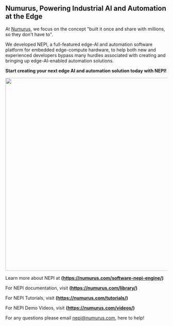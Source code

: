 ## Numurus, Powering Industrial AI and Automation at the Edge

At [Numurus](https://www.numurus.com), we focus on the concept "built it once and share with millions, so they don't have to".

We developed NEPI, a full-featured edge-AI and automation software platform for embedded edge-compute hardware, to help both new and experienced developers bypass many hurdles associated with creating and bringing up edge-AI-enabled automation solutions. 

**Start creating your next edge AI and automation solution today with NEPI!**

<img src="https://numurus.com/wp-content/uploads/NEPI-Hand-Icons-2000x1330-1.png" width="600px">

Learn more about NEPI at **(https://numurus.com/software-nepi-engine/)**

For NEPI documentation, visit **(https://numurus.com/library/)**

For NEPI Tutorials, visit **(https://numurus.com/tutorials/)**

For NEPI Demo Videos, visit **(https://numurus.com/videos/)**

For any questions please email [nepi@numurus.com](mailto:nepi@numurus.com), here to help!

